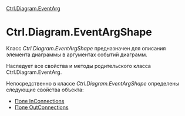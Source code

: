 ﻿---
Title: Класс EventArgShape
Link: Com.Ctrl.Diagram.EventArgShape
---

[Ctrl.Diagram.EventArg](topic:Com.Custom.ComClasses.Ctrl.Diagram.EventArg.Default)

# Ctrl.Diagram.EventArgShape

Класс *Ctrl.Diagram.EventArgShape* предназначен для описания элемента диаграммы в аргументах
событий диаграмм.

Наследует все свойства и методы родительского класса Ctrl.Diagram.EventArg.

Непосредственно в классе *Ctrl.Diagram.EventArgShape* определены следующие свойства объекта:
* [Поле InConnections](InConnections)
* [Поле OutConnections](OutConnections)